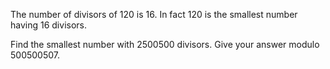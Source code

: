 
The number of divisors of 120 is 16.
In fact 120 is the smallest number having 16 divisors.


Find the smallest number with 2500500 divisors.
Give your answer modulo 500500507.

